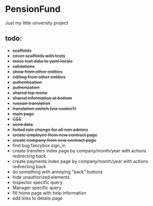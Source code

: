 PensionFund
===========

Just my little university project

## todo:
  * <del>scaffolds</del>
  * <del>cover scaffolds with tests</del>
  * <del>move text data to yaml locale</del>
  * <del>validations</del>
  * <del>show from other entities</del>
  * <del>editing from other entities</del>
  * <del>authentication</del>
  * <del>authorization</del>
  * <del>shared top menu</del>
  * <del>shared information at bottom</del>
  * <del>russian translation</del>
  * <del>translation switch (via cookie?)</del>
  * <del>main page</del>
  * <del>CSS</del>
  * <del>seed data</del>
  * <del>forbid role change for all non admins</del>
  * <del>create employee from new contract page</del>
  * <del>create company from new contract page</del>
  * find bug fancybox sign_in
  * create transfers index page by company/month/year with actions redirecting back
  * create payments index page by company/month/year with actions redirecting back
  * do something with annoying "back" buttons
  * hide unauthorized elements
  * Inspector specific query
  * Manager specific query
  * fill home page with help information
  * add links to details page